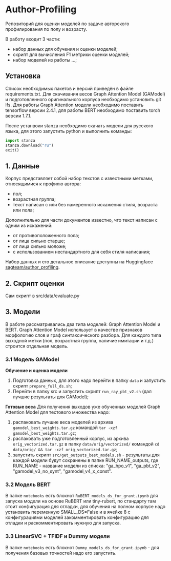 # Author-Profiling
Репозиторий для оценки моделей по задаче авторского профилирования по полу и возрасту.

В работу входит 3 части:
  - набор данных для обучения и оценки моделей;
  - скрипт для вычисления F1 метрики оценки моделей;
  - набор моделей из работы ...;

## Установка
Список необходимых пакетов и версий приведён в файле requirements.txt.
Для скачивания весов Graph Attention Model (GAModel) и подготовленного оригинального корпуса необходимо установить git lfs.
Для работы Graph Attention модели необходимо поставить tensorflow версии 2.4.1, для работы BERT необходимо поставить torch версии 1.7.1.

После устанвоки stanza необходимо скачать модели для русского языка, для этого запустить python и выполнить команды:
```python
import stanza
stanza.download("ru")
exit()
```

## 1. Данные
Корпус представляет собой набор текстов с известными метками, относящимися к профилю автора:
  - пол;
  - возрастная группа;
  - текст написан с или без намеренного искажения стиля, возраста или пола;

Дополнительно для части документов известно, что текст написан с одним из искажений:
  - от противоположенного пола;
  - от лица сильно старше;
  - от лица сильно моложе;
  - с использованием нестандартного для себя стиля написания;

Набор данных и его детальное описание доступны на Huggingface [sagteam/author_profiling](https://huggingface.co/datasets/sagteam/author_profiling).

## 2. Скрипт оценки
Сам скрипт в src/data/evaluate.py

## 3. Модели
В работе рассматривались два типа моделей: Graph Attention Model и BERT.
Graph Attention Model использует в качестве признаков морфологию слов и граф синтаксического разбора.
Для каждого типа выходной метки (пол, возрастная группа, наличие имитации и т.д.) строится отдельная модель.

### 3.1 Модель GAModel

**Обучение и оценка модели**
1. Подготовка данных, для этого надо перейти в папку `data` и запустить скрипт `prepare_full_ds.sh`;
2. Перейти в папку src и запустить скрипт `run_ray_pbt_v2.sh` (дал лучшие результаты для GAModel);

**Готовые веса**
Для получения выходов уже обученных моделей Graph Attention Model для тестового множества надо:
1. распаковать лучшие веса моделей из архива `gamodel_best_weights.tar.gz` командой `tar -xzf gamodel_best_weights.tar.gz`;
2. распаковать уже подготовленный корпус, из архива `orig_vectorized.tar.gz` в папку `data/orig/vectorized/` командой `cd data/orig/ && tar -xzf orig_vectorized.tar.gz`;
3. запустить скрипт `src/get_outputs_best_models.sh` - результаты для каждой модели будут сохранены в папке RUN\_NAME\_outputs, где RUN\_NAME - название модели из списка: "ga\_hpo\_v1", "ga\_pbt\_v2", "gamodel\_v3\_no\_synt", "gamodel\_v4\_x\_const".

### 3.2 Модель BERT
В папке `notebooks` есть блокнот `RuBERT_models_ds_for_grant.ipynb` для запуска модели на основе RuBERT или tiny-rubert, по стандарту там стоит конфигурация для отладки, для обучения на полном корпусе надо установить переменную SMALL_DS=False и в ячейке 8 с конфигурациями моделей закомментировать конфигурацию для отладки и раскомментировать нужную для запуска.

### 3.3 LinearSVC + TFIDF и Dummy модели
В папке `notebooks` есть блокнот `Dummy_models_ds_for_grant.ipynb` - для получения базовых точностей надо его запустить.

